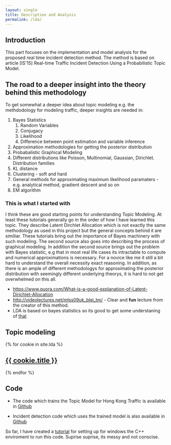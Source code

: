 ```yaml
---
layout: single
title: Description and Analysis
permalink: /lda/
---
```



## Introduction

This part focuses on the implementation and model analysis for the proposed real time incident detection method.
The method is based on article [IS'15] Real-time Traffic Incident Detection Using a Probabilistic Topic Model.

## The road to a deeper insight into the theory behind this methodology

To get somewhat a deeper idea about topic modeling e.g. the methdodology for modeling traffic,  deeper insights are needed in:

1. Bayes Statistics
    1. Random Variables
    2. Conjugacy
    3. Likelihood
    4. Difference between point estimation and variable inference
2. Approximation methodologies for getting the posterior distribution
3. Probabalistic Graphical Modeling
4. Different distributions like Poisson, Multinomial, Gaussian, Dirichlet. Distribution families
5. KL distance
6. Clustering - soft and hard
7. General methods for approximating maximum likelihood paramaters - e.g. analytical method, gradient descent and so on
8. EM algorithm


### This is what I started with

I think these are good starting points for understanding Topic Modeling. At least these tutorials generally go in the order of how I have learned this topic. They describe Latent Dirchlet Allocation which is not exactly the same methodology as used in this project but the general concepts behind it are similiar. These tutorials bring out the importance of Bayes machinery with such modeling. The second source also goes into describing the process of graphical modeling. In addition the second source brings out the problem with Bayes statistic, e.g that in most real life cases its intractable to compute and numerical approximations is necessary. For a novice like me it still a bit hard to understand the overall necessity exact reasoning. In addition, as there is an ample of different methodologys for approximating the posterior distribution with seemingly different underlying theorys, it is hard to not get overwhelmed on this all.

+ https://www.quora.com/What-is-a-good-explanation-of-Latent-Dirichlet-Allocation
+ http://videolectures.net/mlss09uk_blei_tm/ - Clear and **fun** lecture from the creator of this method.
+ LDA is based on bayes statistics so its good to get some understaning of [that]({{site.baseurl}}/assets/files/bayes.pdf)

## Topic modeling

{% for cookie in site.lda %}
  <div class="cookie">
    <h2><a href="{{site.baseurl}}{{ cookie.url }}">{{ cookie.title }}</a></h2>
  </div>
{% endfor %}



## Code

+ The code which trains the Topic Model for Hong Kong Traffic is available in [Github](https://github.com/AndresNamm/Incident-Detection-Model-Training-)

+ Incident detection code which uses the trained model is also available in [Github](https://github.com/AndresNamm/Incident-Detection-Java/tree/master/src/main/java/bgt/IncidentDetection)

So far,  I have created a [tutorial](https://andresnamm.github.io/blog/formating/2017/08/03/C++BOOST.html) for setting up for windows the C++ enviroment to run this code. Suprise suprise, its messy and not conscise.
